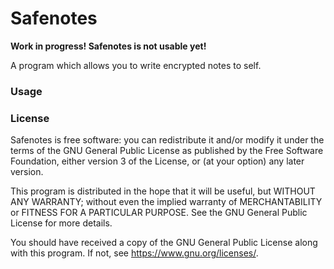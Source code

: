 # Safenotes

**Work in progress! Safenotes is not usable yet!**

A program which allows you to write encrypted notes to self.

### Usage

### License

Safenotes is free software: you can redistribute it and/or modify it
under the terms of the GNU General Public License as published by the Free
Software Foundation, either version 3 of the License, or (at your option)
any later version.

This program is distributed in the hope that it will be useful, but WITHOUT
ANY WARRANTY; without even the implied warranty of MERCHANTABILITY or FITNESS
FOR A PARTICULAR PURPOSE. See the GNU General Public License for more details.

You should have received a copy of the GNU General Public License along with
this program. If not, see https://www.gnu.org/licenses/.
